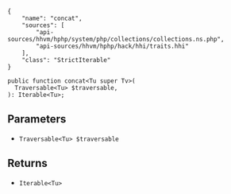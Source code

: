 ``` yamlmeta
{
    "name": "concat",
    "sources": [
        "api-sources/hhvm/hphp/system/php/collections/collections.ns.php",
        "api-sources/hhvm/hphp/hack/hhi/traits.hhi"
    ],
    "class": "StrictIterable"
}
```




``` Hack
public function concat<Tu super Tv>(
  Traversable<Tu> $traversable,
): Iterable<Tu>;
```




## Parameters




+ ` Traversable<Tu> $traversable `




## Returns




* ` Iterable<Tu> `
<!-- HHAPIDOC -->
